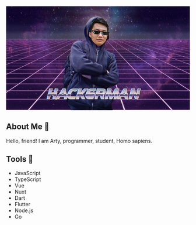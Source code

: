 #

![hackerman](hackerman.png)

## About Me 🚀

Hello, friend! I am Arty, programmer, student, Homo sapiens.

## Tools 🚀

- JavaScript
- TypeScript
- Vue
- Nuxt
- Dart
- Flutter
- Node.js
- Go
